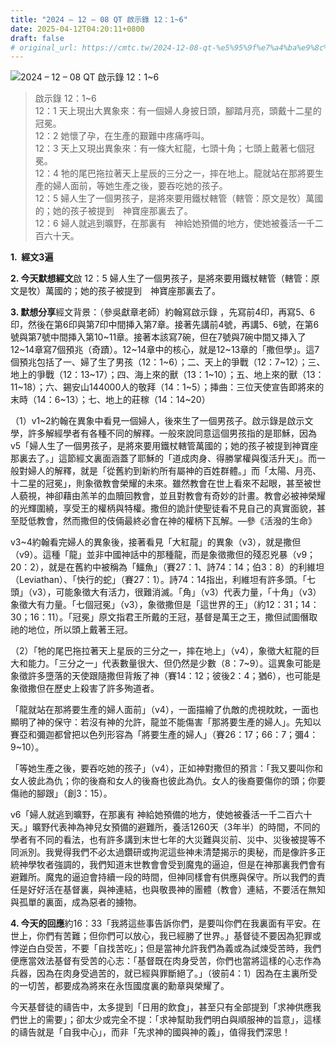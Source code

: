 ```yaml
---
title: "2024 – 12 – 08 QT 啟示錄 12：1~6"
date: 2025-04-12T04:20:11+0800
draft: false
# original_url: https://cmtc.tw/2024-12-08-qt-%e5%95%9f%e7%a4%ba%e9%8c%84-12%ef%bc%9a16
---
```


![2024 – 12 – 08 QT 啟示錄 12：1~6](/images/qt.jpg  "2024 – 12 – 08 QT 啟示錄 12：1~6")

> 啟示錄 12：1~6  
> 12：1 天上現出大異象來：有一個婦人身披日頭，腳踏月亮，頭戴十二星的冠冕。  
> 12：2 她懷了孕，在生產的艱難中疼痛呼叫。  
> 12：3 天上又現出異象來：有一條大紅龍，七頭十角；七頭上戴著七個冠冕。  
> 12：4 牠的尾巴拖拉著天上星辰的三分之一，摔在地上。龍就站在那將要生產的婦人面前，等她生產之後，要吞吃她的孩子。  
> 12：5 婦人生了一個男孩子，是將來要用鐵杖轄管（轄管：原文是牧）萬國的；她的孩子被提到　神寶座那裏去了。  
> 12：6 婦人就逃到曠野，在那裏有　神給她預備的地方，使她被養活一千二百六十天。

**1.  經文3遍**

**2. 今天默想經文**啟 12：5 婦人生了一個男孩子，是將來要用鐵杖轄管（轄管：原文是牧）萬國的；她的孩子被提到　神寶座那裏去了。

**3. 默想分享**經文背景：（參吳獻章老師）約翰寫啟示錄 ，先寫前4印，再寫5、6印，然後在第6印與第7印中間挿入第7章。接著先講前4號，再講5、6號，在第6號與第7號中間挿入第10~11章。接著本該寫7碗，但在7號與7碗中間又挿入了12~14章寫7個預兆（奇蹟）。12~14章中的核心，就是12~13章的「撒但學」。這7個預兆包括了一、婦了生了男孩（12：1~6）；二、天上的爭戰（12：7~12）；三、地上的爭戰（12：13~17）；四、海上來的獸（13：1~10）；五、地上來的獸（13：11~18）；六、錫安山144000人的敬拜（14：1~5）；挿曲：三位天使宣告即將來的末時（14：6~13）；七、地上的莊稼（14：14~20）

（1）v1~2約翰在異象中看見一個婦人，後來生了一個男孩子。啟示錄是啟示文學，許多解經學者有各種不同的解釋。一般來說同意這個男孩指的是耶穌，因為v5「婦人生了一個男孩子，是將來要用鐵杖轄管萬國的；她的孩子被提到神寶座那裏去了。」這節經文裏面涵蓋了耶穌的「道成肉身、得勝掌權與復活升天」。而一般對婦人的解釋，就是「從舊約到新約所有屬神的百姓群體。」而「太陽、月亮、十二星的冠冕」，則象徵教會榮耀的未來。雖然教會在世上看來不起眼，甚至被世人藐視，神卻藉由羔羊的血贖回教會，並且對教會有奇妙的計畫。教會必被神榮耀的光輝圍繞，享受王的權柄與特權。撒但的詭計使聖徒看不見自己的真實面貌，甚至貶低教會，然而撒但的伎倆最終必會在神的權柄下瓦解。—參《活潑的生命》

v3~4約翰看完婦人的異象後，接著看見「大紅龍」的異象（v3），就是撒但（v9）。這種「龍」並非中國神話中的那種龍，而是象徵撒但的殘忍兇暴（v9；20：2），就是在舊約中被稱為「鱷魚」（賽27：1、詩74：14；伯3：8）的利維坦 （Leviathan）、「快行的蛇」（賽27：1）。詩74：14指出，利維坦有許多頭。「七頭」（v3），可能象徵大有活力，很難消滅。「角」（v3）代表力量，「十角」（v3）象徵大有力量。「七個冠冕」（v3），象徵撒但是「這世界的王」（約12：31；14：30；16：11）。「冠冕」原文指君王所戴的王冠，基督是萬王之王，撒但試圖僭取祂的地位，所以頭上戴著王冠。

（2）「牠的尾巴拖拉著天上星辰的三分之一，摔在地上」（v4），象徵大紅龍的巨大和能力。「三分之一」代表數量很大、但仍然是少數（8：7~9）。這異象可能是象徵許多墮落的天使跟隨撒但背叛了神（賽14：12；彼後2：4；猶6），也可能是象徵撒但在歷史上殺害了許多殉道者。

「龍就站在那將要生產的婦人面前」（v4），一面描繪了仇敵的虎視眈眈，一面也顯明了神的保守：若沒有神的允許，龍並不能傷害「那將要生產的婦人」。先知以賽亞和彌迦都曾把以色列形容為「將要生產的婦人」（賽26：17；66：7；彌4：9~10）。

「等她生產之後，要吞吃她的孩子」（v4），正如神對撒但的預言：「我又要叫你和女人彼此為仇；你的後裔和女人的後裔也彼此為仇。女人的後裔要傷你的頭；你要傷祂的腳跟」（創3：15）。

v6「婦人就逃到曠野，在那裏有 神給她預備的地方，使她被養活一千二百六十天。」曠野代表神為神兒女預備的避難所，養活1260天（3年半）的時間，不同的學者有不同的看法，也有許多講到末世七年的大災難與災前、災中、災後被提等不同派別。我覺得我們不必太過鑽研或拘泥這些神未清楚揭示的奧秘，而是像許多正統神學牧者強調的，我們知道末世教會會受到魔鬼的逼迫，但是在神那裏我們會有避難所。魔鬼的逼迫會持續一段的時間，但神同樣會有供應與保守。所以我們的責任是好好活在基督裏，與神連結，也與敬畏神的團體（教會）連結，不要活在無知與孤單的裏面，成為惡者的擄物。

**4. 今天的回應**約16：33「我將這些事告訴你們，是要叫你們在我裏面有平安。在世上，你們有苦難；但你們可以放心，我已經勝了世界。」基督徒不要因為犯罪或悖逆白白受苦，不要「自找苦吃」；但是當神允許我們為義或為試煉受苦時，我們便應當效法基督有受苦的心志：「基督既在肉身受苦，你們也當將這樣的心志作為兵器，因為在肉身受過苦的，就已經與罪斷絕了。」（彼前4：1）因為在主裏所受的一切苦，都要成為將來在永恆國度裏的勳章與榮耀了。

今天基督徒的禱告中，太多提到「日用的飲食」，甚至只有全部提到「求神供應我們世上的需要」；卻太少或完全不提：「求神幫助我們明白與順服神的旨意」，這樣的禱告就是「自我中心」，而非「先求神的國與神的義」，值得我們深思！